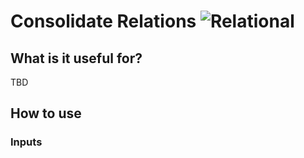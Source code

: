 # Consolidate Relations ![Relational](https://img.shields.io/badge/Relational-37a573)

## What is it useful for?
TBD

## How to use
### Inputs